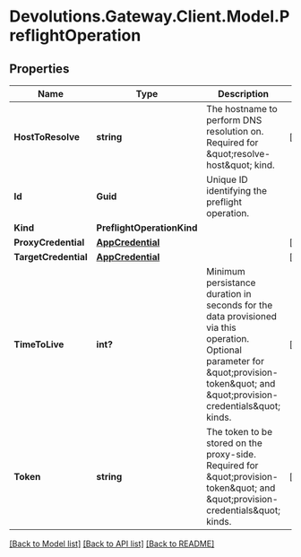 # Devolutions.Gateway.Client.Model.PreflightOperation

## Properties

Name | Type | Description | Notes
------------ | ------------- | ------------- | -------------
**HostToResolve** | **string** | The hostname to perform DNS resolution on.  Required for \&quot;resolve-host\&quot; kind. | [optional] 
**Id** | **Guid** | Unique ID identifying the preflight operation. | 
**Kind** | **PreflightOperationKind** |  | 
**ProxyCredential** | [**AppCredential**](AppCredential.md) |  | [optional] 
**TargetCredential** | [**AppCredential**](AppCredential.md) |  | [optional] 
**TimeToLive** | **int?** | Minimum persistance duration in seconds for the data provisioned via this operation.  Optional parameter for \&quot;provision-token\&quot; and \&quot;provision-credentials\&quot; kinds. | [optional] 
**Token** | **string** | The token to be stored on the proxy-side.  Required for \&quot;provision-token\&quot; and \&quot;provision-credentials\&quot; kinds. | [optional] 

[[Back to Model list]](../README.md#documentation-for-models) [[Back to API list]](../README.md#documentation-for-api-endpoints) [[Back to README]](../README.md)


